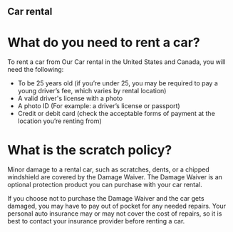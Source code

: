 ## Car rental

# What do you need to rent a car?

To rent a car from Our Car rental in the United States and Canada, you will need the following:
- To be 25 years old (if you’re under 25, you may be required to pay a young driver’s fee, which varies by rental location)
- A valid driver's license with a photo
- A photo ID (For example: a driver’s license or passport)
- Credit or debit card (check the acceptable forms of payment at the location you’re renting from)

# What is the scratch policy?

Minor damage to a rental car, such as scratches, dents, or a chipped windshield are covered by the Damage Waiver. The Damage Waiver is an optional protection product you can purchase with your car rental. 

If you choose not to purchase the Damage Waiver and the car gets damaged, you may have to pay out of pocket for any needed repairs. Your personal auto insurance may or may not cover the cost of repairs, so it is best to contact your insurance provider before renting a car. 

